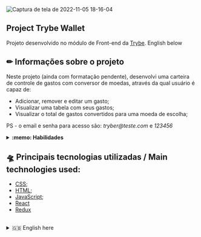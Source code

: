 ![Captura de tela de 2022-11-05 18-16-04](https://user-images.githubusercontent.com/92753791/200141664-d181283e-9beb-493e-b415-0167d4108717.png)


## Project Trybe Wallet
  Projeto desenvolvido no módulo de Front-end da [Trybe](https://www.betrybe.com/).
  English below
  
  ## ✏ Informações sobre o projeto
  
  Neste projeto (ainda com formatação pendente), desenvolvi uma carteira de controle de gastos com conversor de moedas, através da qual usuário é capaz de:
  - Adicionar, remover e editar um gasto;
  - Visualizar uma tabela com seus gastos;
  - Visualizar o total de gastos convertidos para uma moeda de escolha;
</details>

PS - o email e senha para acesso são: _tryber@teste.com_ e _123456_

<details>
  <summary><strong>:memo: Habilidades</strong></summary><br />

Neste projeto, foram criados:

- um _store_ Redux em aplicações React

- _reducers_ no Redux em aplicações React

- _actions_ no Redux em aplicações React

- _dispatchers_ no Redux em aplicações React

- _actions_ assíncronas na aplicação React que faz uso de Redux.

- ... e conectamos Redux aos componentes React


</details>
  
 ## 🛸 Principais tecnologias utilizadas / Main technologies used: 
- [CSS](https://www.w3.org/Style/CSS/Overview.en.html);
- [HTML](https://html.com/);
- [JavaScript](https://developer.mozilla.org/pt-BR/docs/Web/JavaScript);
- [React](https://reactjs.org/)
- [Redux](https://redux.js.org/)
</br>

  <details>
  <summary> 🇬🇧 English here</summary>
  </br>In this project (which still a pending layout/design), I developed an application to control expenses, which has an embedded currency converter, through which the user is allowed to:
  - Add, remove and edit an expense;
  - Visualize a table with their expenses;
  - Visualize the total expenses converted to a currency of choice.</br>
  </br>
  For this project, were created:
  
   - a Redux _store_ in React applications;
  
   - _reducers_ in Redux in React applications;

   - _actions_ in Redux in React applications;

   - _dispatchers_ in Redux in React applications;

   - async _actions_ in the React application that uses Redux

   - ... and we connected Redux to React components!
  </ details>
  </br>
